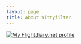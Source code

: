 ```yaml
---
layout: page
title: About Wittyfilter
---
```


<a href="https://my.flightradar24.com/wittyfilter"><img src="https://banners-my.flightradar24.com/wittyfilter.png" alt="My Flightdiary.net profile" /></a>